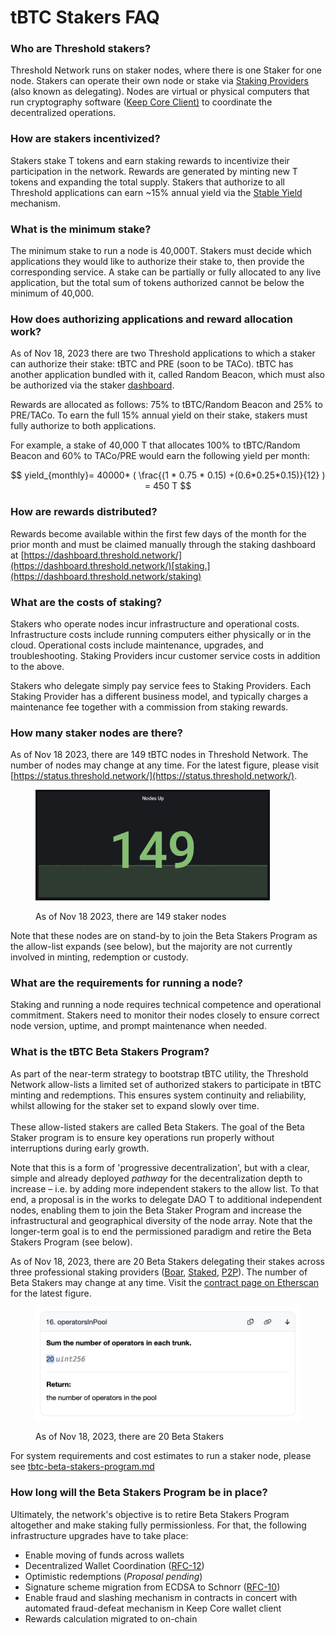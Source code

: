 # tBTC Stakers FAQ

### Who are Threshold stakers? &#x20;

Threshold Network runs on staker nodes, where there is one Staker for one node. Stakers can operate their own node or stake via [Staking Providers](staking-providers.md) (also known as delegating). Nodes are virtual or physical computers that run cryptography software ([Keep Core Client)](https://github.com/keep-network/keep-core) to coordinate the decentralized operations.&#x20;

### How are stakers incentivized?

Stakers stake T tokens and earn staking rewards to incentivize their participation in the network. Rewards are generated by minting new T tokens and expanding the total supply. Stakers that authorize to all Threshold applications can earn \~15% annual yield via the [Stable Yield](https://forum.threshold.network/t/tip-003-threshold-network-reward-mechanisms-proposal-i-stable-yield-for-non-institutional-staker-welfare/82) mechanism.&#x20;

### What is the minimum stake?

The minimum stake to run a node is 40,000T. Stakers must decide which applications they would like to authorize their stake to, then provide the corresponding service. A stake can be partially or fully allocated to any live application, but the total sum of tokens authorized cannot be below the minimum of 40,000.

### How does authorizing applications and reward allocation work?

As of Nov 18, 2023 there are two Threshold applications to which a staker can authorize their stake: tBTC and PRE (soon to be TACo). tBTC has another application bundled with it, called Random Beacon, which must also be authorized via the staker [dashboard](https://dashboard.threshold.network/).

Rewards are allocated as follows: 75% to tBTC/Random Beacon and 25% to PRE/TACo. To earn the full 15% annual yield on their stake, stakers must fully authorize to both applications.&#x20;

For example, a stake of 40,000 T that allocates 100% to tBTC/Random Beacon and 60% to TACo/PRE would earn the following yield per month:&#x20;

$$
yield_{monthly}= 40000* ( \frac{(1 * 0.75 * 0.15) +(0.6*0.25*0.15)}{12} 
) = 450 T
$$

### How are rewards distributed?

Rewards become available within the first few days of the month for the prior month and must be claimed manually through the staking dashboard at [https://dashboard.threshold.network/](https://dashboard.threshold.network/)[staking.](https://dashboard.threshold.network/staking)

### What are the costs of staking?&#x20;

Stakers who operate nodes incur infrastructure and operational costs. Infrastructure costs include running computers either physically or in the cloud. Operational costs include maintenance, upgrades, and troubleshooting. Staking Providers incur customer service costs in addition to the above.&#x20;

Stakers who delegate simply pay service fees to Staking Providers. Each Staking Provider has a different business model, and typically charges a maintenance fee together with a commission from staking rewards.&#x20;

### How many staker nodes are there?

As of Nov 18 2023, there are 149 tBTC nodes in Threshold Network. The number of nodes may change at any time. For the latest figure, please visit [https://status.threshold.network/](https://status.threshold.network/). &#x20;

<figure><img src="../.gitbook/assets/image.png" alt="" width="375"><figcaption><p>As of Nov 18 2023, there are 149 staker nodes</p></figcaption></figure>

Note that these nodes are on stand-by to join the Beta Stakers Program as the allow-list expands (see below), but the majority are not currently involved in minting, redemption or custody.&#x20;

### What are the requirements for running a node?&#x20;

Staking and running a node requires technical competence and operational commitment. Stakers need to monitor their nodes closely to ensure correct node version, uptime, and prompt maintenance when needed.

### What is the tBTC Beta Stakers Program?&#x20;

As part of the near-term strategy to bootstrap tBTC utility, the Threshold Network allow-lists a limited set of authorized stakers to participate in tBTC minting and redemptions. This ensures system continuity and reliability, whilst allowing for the staker set to expand slowly over time. \
\
These allow-listed stakers are called Beta Stakers. The goal of the Beta Staker program is to ensure key operations run properly without interruptions during early growth.

Note that this is a form of 'progressive decentralization', but with a clear, simple and already deployed _pathway_ for the decentralization depth to increase – i.e. by adding more independent stakers to the allow list. To that end, a proposal is in the works to delegate DAO T to additional independent nodes, enabling them to join the Beta Staker Program and increase the infrastructural and geographical diversity of the node array. Note that the longer-term goal is to end the permissioned paradigm and retire the Beta Stakers Program (see below).&#x20;

As of Nov 18, 2023, there are 20 Beta Stakers delegating their stakes across three professional staking providers ([Boar](https://boar.network/), [Staked](https://staked.us/), [P2P](https://p2p.org/)). The number of Beta Stakers may change at any time. Visit the [contract page on Etherscan](https://etherscan.io/address/0xc2731fb2823af3Efc2694c9bC86F444d5c5bb4Dc#readContract#F16) for the latest figure.&#x20;

<figure><img src="../.gitbook/assets/image (1).png" alt="" width="563"><figcaption><p>As of Nov 18, 2023, there are 20 Beta Stakers</p></figcaption></figure>

For system requirements and cost estimates to run a staker node, please see [tbtc-beta-stakers-program.md](tbtc-beta-stakers-program.md "mention")

### How long will the Beta Stakers Program be in place?

Ultimately, the network's objective is to retire Beta Stakers Program altogether and make staking fully permissionless. For that, the following infrastructure upgrades have to take place:&#x20;

* Enable moving of funds across wallets&#x20;
* Decentralized Wallet Coordination ([RFC-12](https://github.com/keep-network/tbtc-v2/blob/6432ff0ff8c0bee046150a74f7e27eb06245f67f/docs/rfc/rfc-12.adoc))
* Optimistic redemptions (_Proposal pending_)&#x20;
* Signature scheme migration from ECDSA to Schnorr ([RFC-10](https://github.com/keep-network/tbtc-v2/blob/8822b31d74d7d9bf267b312aa54554e675f3fd79/docs/rfc/rfc-10.adoc#L4))
* Enable fraud and slashing mechanism in contracts in concert with automated fraud-defeat mechanism in Keep Core wallet client&#x20;
* Rewards calculation migrated to on-chain
